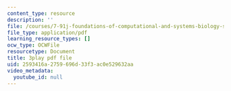 ```yaml
---
content_type: resource
description: ''
file: /courses/7-91j-foundations-of-computational-and-systems-biology-spring-2014/2593416a2759696d33f3ac0e529632aa_6ROBp57G2ZI.pdf
file_type: application/pdf
learning_resource_types: []
ocw_type: OCWFile
resourcetype: Document
title: 3play pdf file
uid: 2593416a-2759-696d-33f3-ac0e529632aa
video_metadata:
  youtube_id: null
---
```

